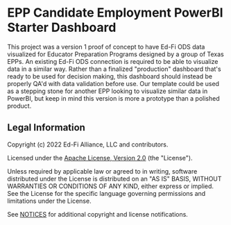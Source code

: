 # EPP Candidate Employment PowerBI Starter Dashboard

This project was a version 1 proof of concept to have Ed-Fi ODS data visualized
for Educator Preparation Programs designed by a group of Texas EPPs. An existing
Ed-Fi ODS connection is required to be able to visualize data in a similar way.
Rather than a finalized "production" dashboard that's ready to be used for decision
making,  this dashboard should instead be properly QA'd with data validation before
use. Our template could be used as a stepping stone for another EPP looking to
visualize similar data in PowerBI, but keep in mind this version is more a prototype
than a polished product.

## Legal Information

Copyright (c) 2022 Ed-Fi Alliance, LLC and contributors.

Licensed under the [Apache License, Version 2.0](LICENSE) (the "License").

Unless required by applicable law or agreed to in writing, software distributed
under the License is distributed on an "AS IS" BASIS, WITHOUT WARRANTIES OR
CONDITIONS OF ANY KIND, either express or implied. See the License for the
specific language governing permissions and limitations under the License.

See [NOTICES](NOTICES.md) for additional copyright and license notifications.
